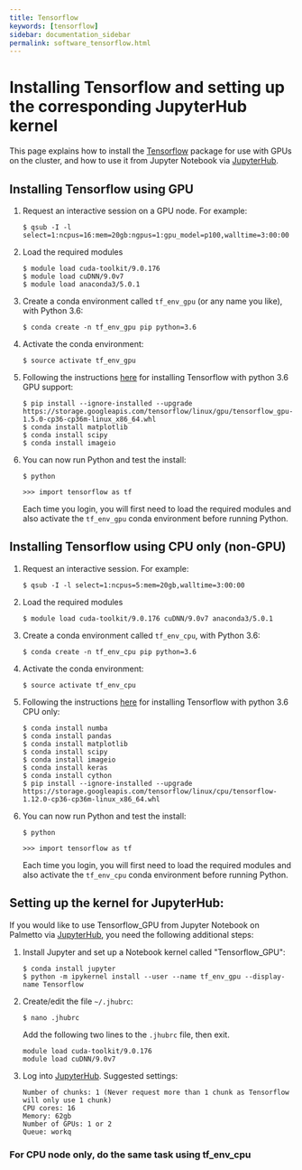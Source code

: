 ```yaml
---
title: Tensorflow
keywords: [tensorflow]
sidebar: documentation_sidebar
permalink: software_tensorflow.html
---
```


# Installing Tensorflow and setting up the corresponding JupyterHub kernel

This page explains how to install the [Tensorflow](https://www.tensorflow.org/)
package for use with GPUs on the cluster,
and how to use it from Jupyter Notebook via [JupyterHub](https://www.palmetto.clemson.edu/palmetto/jupyterhub_index.html).

## Installing Tensorflow using GPU 

1. Request an interactive session on a GPU node. For example:

   ```
   $ qsub -I -l select=1:ncpus=16:mem=20gb:ngpus=1:gpu_model=p100,walltime=3:00:00
   ```

1. Load the required modules

   ```
   $ module load cuda-toolkit/9.0.176
   $ module load cuDNN/9.0v7
   $ module load anaconda3/5.0.1
   ```

1. Create a conda environment called `tf_env_gpu` (or any name you like), with Python 3.6:

   ```
   $ conda create -n tf_env_gpu pip python=3.6
   ```

1. Activate the conda environment:

   ```
   $ source activate tf_env_gpu
   ```

1. Following the instructions [here](https://www.tensorflow.org/install/install_linux#installing_with_anaconda) for installing Tensorflow with python 3.6 GPU support:

   ```
   $ pip install --ignore-installed --upgrade https://storage.googleapis.com/tensorflow/linux/gpu/tensorflow_gpu-1.5.0-cp36-cp36m-linux_x86_64.whl
   $ conda install matplotlib
   $ conda install scipy
   $ conda install imageio
   ```

1. You can now run Python and test the install:

   ```
   $ python

   >>> import tensorflow as tf
   ```

   Each time you login, you will first need to load the required modules
   and also activate the `tf_env_gpu` conda environment before
   running Python.

## Installing Tensorflow using CPU only (non-GPU)

1. Request an interactive session. For example:

   ```
   $ qsub -I -l select=1:ncpus=5:mem=20gb,walltime=3:00:00
   ```

1. Load the required modules

   ```
   $ module load cuda-toolkit/9.0.176 cuDNN/9.0v7 anaconda3/5.0.1
   ```

1. Create a conda environment called `tf_env_cpu`, with Python 3.6:

   ```
   $ conda create -n tf_env_cpu pip python=3.6
   ```

1. Activate the conda environment:

   ```
   $ source activate tf_env_cpu
   ```

1. Following the instructions [here](https://www.tensorflow.org/install/install_linux#installing_with_anaconda) for installing Tensorflow with python 3.6 CPU only:

   ```
   $ conda install numba
   $ conda install pandas
   $ conda install matplotlib
   $ conda install scipy
   $ conda install imageio
   $ conda install keras
   $ conda install cython
   $ pip install --ignore-installed --upgrade https://storage.googleapis.com/tensorflow/linux/cpu/tensorflow-1.12.0-cp36-cp36m-linux_x86_64.whl   
   ```

1. You can now run Python and test the install:

   ```
   $ python

   >>> import tensorflow as tf
   ```

   Each time you login, you will first need to load the required modules
   and also activate the `tf_env_cpu` conda environment before
   running Python.
   
## Setting up the kernel for JupyterHub:

If you would like to use Tensorflow_GPU from Jupyter Notebook on Palmetto via
[JupyterHub](palmetto.clemson.edu/jupyterhub), you need the following additional steps:

1. Install Jupyter and set up a Notebook kernel called "Tensorflow_GPU":

   ```
   $ conda install jupyter
   $ python -m ipykernel install --user --name tf_env_gpu --display-name Tensorflow
   ```

1. Create/edit the file `~/.jhubrc`:

   ```
   $ nano .jhubrc
   ```

   Add the following two lines to the `.jhubrc` file, then exit.

   ```
   module load cuda-toolkit/9.0.176
   module load cuDNN/9.0v7
   ```

1. Log into [JupyterHub](https://www.palmetto.clemson.edu/jupyterhub). Suggested settings:

   ```
   Number of chunks: 1 (Never request more than 1 chunk as Tensorflow will only use 1 chunk)
   CPU cores: 16
   Memory: 62gb
   Number of GPUs: 1 or 2
   Queue: workq
   ```
### For CPU node only, do the same task using tf_env_cpu
